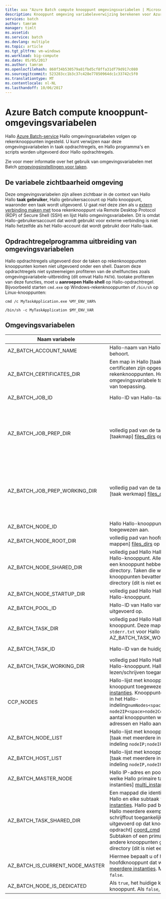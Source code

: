 ```yaml
---
title: aaa "Azure Batch compute knooppunt omgevingsvariabelen | Microsoft Docs'
description: Knooppunt omgeving variabeleverwijzing berekenen voor Azure Batch Analytics.
services: batch
author: tamram
manager: timlt
ms.assetid: 
ms.service: batch
ms.devlang: multiple
ms.topic: article
ms.tgt_pltfrm: vm-windows
ms.workload: big-compute
ms.date: 05/05/2017
ms.author: tamram
ms.openlocfilehash: 860f34b530579a81fbd5cf8ffa31df79d917c080
ms.sourcegitcommit: 523283cc1b3c37c428e77850964dc1c33742c5f0
ms.translationtype: MT
ms.contentlocale: nl-NL
ms.lasthandoff: 10/06/2017
---
```

# <a name="azure-batch-compute-node-environment-variables"></a>Azure Batch compute knooppunt-omgevingsvariabelen
Hallo [Azure Batch-service](https://azure.microsoft.com/services/batch/) Hallo omgevingsvariabelen volgen op rekenknooppunten ingesteld. U kunt verwijzen naar deze omgevingsvariabelen in taak opdrachtregels, en Hallo programma's en scripts worden uitgevoerd door Hallo opdrachtregels.

Zie voor meer informatie over het gebruik van omgevingsvariabelen met Batch [omgevingsinstellingen voor taken](https://docs.microsoft.com/azure/batch/batch-api-basics#environment-settings-for-tasks).

## <a name="environment-variable-visibility"></a>De variabele zichtbaarheid omgeving

Deze omgevingsvariabelen zijn alleen zichtbaar in de context van Hallo Hallo **taak gebruiker**, Hallo gebruikersaccount op Hallo knooppunt, waaronder een taak wordt uitgevoerd. U gaat *niet* deze zien als u [extern verbinding maken met](https://azure.microsoft.com/documentation/articles/batch-api-basics/#connecting-to-compute-nodes) tooa rekenknooppunt via Remote Desktop Protocol (RDP) of Secure Shell (SSH) en lijst Hallo omgevingsvariabelen. Dit is omdat Hallo-gebruikersaccount dat wordt gebruikt voor externe verbinding is niet Hallo hetzelfde als het Hallo-account dat wordt gebruikt door Hallo-taak.

## <a name="command-line-expansion-of-environment-variables"></a>Opdrachtregelprogramma uitbreiding van omgevingsvariabelen

Hallo opdrachtregels uitgevoerd door de taken op rekenknooppunten knooppunten komen niet uitgevoerd onder een shell. Daarom deze opdrachtregels niet systeemeigen profiteren van de shellfuncties zoals omgevingsvariabele-uitbreiding (dit omvat Hallo `PATH`). tootake profiteren van deze functies, moet u **aanroepen Hallo shell** op Hallo-opdrachtregel. Bijvoorbeeld starten `cmd.exe` op Windows-rekenknooppunten of `/bin/sh` op Linux-knooppunten:

`cmd /c MyTaskApplication.exe %MY_ENV_VAR%`

`/bin/sh -c MyTaskApplication $MY_ENV_VAR`

## <a name="environment-variables"></a>Omgevingsvariabelen

| Naam variabele                     | Beschrijving                                                              | Beschikbaarheid | Voorbeeld |
|-----------------------------------|--------------------------------------------------------------------------|--------------|---------|
| AZ_BATCH_ACCOUNT_NAME           | Hallo-naam van Hallo Batch-account met Hallo taak behoort.                  | Alle taken.   | mybatchaccount |
| AZ_BATCH_CERTIFICATES_DIR       | Een map in Hallo [taak werkmap] [ files_dirs] welke certificaten zijn opgeslagen voor Linux-rekenknooppunten. Houd er rekening mee dat deze omgevingsvariabele tooWindows rekenknooppunten niet van toepassing.                                                  | Alle taken.   |  /mnt/batch/Tasks/workitems/batchjob001/Job-1/task001/certs |
| AZ_BATCH_JOB_ID                 | Hallo-ID van Hallo-taak die Hallo taak behoort. | Alle taken, behalve de taak starten. | batchjob001 |
| AZ_BATCH_JOB_PREP_DIR           | volledig pad van de taakvoorbereidingstaak Hallo Hallo [taakmap] [ files_dirs] op Hallo-knooppunt. | Alle taken met uitzondering van begintaak en jobvoorbereidingstaak. Alleen beschikbaar als de taak Hallo is geconfigureerd met een jobvoorbereidingstaak. | C:\user\tasks\workitems\jobprepreleasesamplejob\job-1\jobpreparation |
| AZ_BATCH_JOB_PREP_WORKING_DIR   | volledig pad van de taakvoorbereidingstaak Hallo Hallo [taak werkmap] [ files_dirs] op Hallo-knooppunt. | Alle taken met uitzondering van begintaak en jobvoorbereidingstaak. Alleen beschikbaar als de taak Hallo is geconfigureerd met een jobvoorbereidingstaak. | C:\user\tasks\workitems\jobprepreleasesamplejob\job-1\jobpreparation\wd |
| AZ_BATCH_NODE_ID                | Hallo Hallo-knooppunt dat Hallo taak-ID wordt toegewezen aan. | Alle taken. | TVM-1219235766_3-20160919t172711z |
| AZ_BATCH_NODE_ROOT_DIR          | volledig pad van hoofdmap van alle Hallo Hallo [Batch-mappen] [ files_dirs] op Hallo-knooppunt. | Alle taken. | C:\user\tasks |
| AZ_BATCH_NODE_SHARED_DIR        | volledig pad Hallo Hallo [gedeelde map] [ files_dirs] op Hallo-knooppunt. Alle taken die worden uitgevoerd op een knooppunt hebben lezen/schrijven toegang toothis directory. Taken die worden uitgevoerd op andere knooppunten bevatten geen externe toegang toothis directory (dit is niet een netwerkmap 'gedeeld'). | Alle taken. | C:\user\tasks\shared |
| AZ_BATCH_NODE_STARTUP_DIR       | volledig pad Hallo Hallo [start taakmap] [ files_dirs] op Hallo-knooppunt. | Alle taken. | C:\user\tasks\startup |
| AZ_BATCH_POOL_ID                | Hallo-ID van Hallo van toepassingen die Hallo taak wordt uitgevoerd op. | Alle taken. | batchpool001 |
| AZ_BATCH_TASK_DIR               | volledig pad Hallo Hallo [taakmap] [ files_dirs] op Hallo-knooppunt. Deze map bevat Hallo `stdout.txt` en `stderr.txt` voor Hallo taak en Hallo AZ_BATCH_TASK_WORKING_DIR. | Alle taken. | C:\user\tasks\workitems\batchjob001\job-1\task001 |
| AZ_BATCH_TASK_ID                | Hallo-ID van de huidige taak Hallo. | Alle taken, behalve de taak starten. | task001 |
| AZ_BATCH_TASK_WORKING_DIR       | volledig pad Hallo Hallo [taak werkmap] [ files_dirs] op Hallo-knooppunt. Hallo actieve taak heeft een lezen/schrijven toegang toothis directory. | Alle taken. | C:\user\tasks\workitems\batchjob001\job-1\task001\wd |
| CCP_NODES                       | Hallo-lijst met knooppunten en het aantal kernen per knooppunt toegewezen tooa [taak met meerdere instanties][multi_instance]. Knooppunten en kernen worden weergegeven in het Hallo-indeling`numNodes<space>node1IP<space>node1Cores<space>`<br/>`node2IP<space>node2Cores<space> ...`, waarbij Hallo aantal knooppunten wordt gevolgd door een of meer IP-adressen en Hallo aantal kernen voor elk. |  Meerdere exemplaren primaire en subtaken zijn. |`2 10.0.0.4 1 10.0.0.5 1` |
| AZ_BATCH_NODE_LIST              | Hallo-lijst met knooppunten die zijn toegewezen tooa [taak met meerdere instanties] [ multi_instance] Hallo indeling `nodeIP;nodeIP`. | Meerdere exemplaren primaire en subtaken zijn. | `10.0.0.4;10.0.0.5` |
| AZ_BATCH_HOST_LIST              | Hallo-lijst met knooppunten die zijn toegewezen tooa [taak met meerdere instanties] [ multi_instance] Hallo indeling `nodeIP,nodeIP`. | Meerdere exemplaren primaire en subtaken zijn. | `10.0.0.4,10.0.0.5` |
| AZ_BATCH_MASTER_NODE            | Hallo IP-adres en poort van Hallo-rekenknooppunt op welke Hallo primaire taak van een [taak met meerdere instanties] [ multi_instance] wordt uitgevoerd. | Meerdere exemplaren primaire en subtaken zijn. | `10.0.0.4:6000`|
| AZ_BATCH_TASK_SHARED_DIR | Een mappad die identiek is voor de belangrijkste taak Hallo en elke subtaak van een [taak met meerdere instanties][multi_instance]. Hallo pad bestaat op elk knooppunt op welke Hallo meerdere exemplaren wordt uitgevoerd, en lees-/ schrijffout toegankelijk toohello taak opdrachten uitgevoerd op dat knooppunt (zowel Hallo [coördinatie opdracht] [ coord_cmd] en Hallo [toepassingsopdracht][app_cmd]). Subtaken of een primaire taak die worden uitgevoerd op andere knooppunten geen externe toegang toothis directory (dit is niet een netwerkmap 'gedeeld'). | Meerdere exemplaren primaire en subtaken zijn. | C:\user\tasks\workitems\multiinstancesamplejob\job-1\multiinstancesampletask |
| AZ_BATCH_IS_CURRENT_NODE_MASTER | Hiermee bepaalt u of het huidige knooppunt Hallo Hallo-hoofdknooppunt dat wordt gebruikt voor een [taak met meerdere instanties][multi_instance]. Mogelijke waarden zijn `true` en `false`.| Meerdere exemplaren primaire en subtaken zijn. | `true` |
| AZ_BATCH_NODE_IS_DEDICATED | Als `true`, het huidige knooppunt Hallo is een speciale knooppunt. Als `false`, is een [prioriteit Laag knooppunt](batch-low-pri-vms.md). | Alle taken. | `true` |

[files_dirs]: https://azure.microsoft.com/documentation/articles/batch-api-basics/#files-and-directories
[multi_instance]: https://azure.microsoft.com/documentation/articles/batch-mpi/
[coord_cmd]: https://azure.microsoft.com/documentation/articles/batch-mpi/#coordination-command
[app_cmd]: https://azure.microsoft.com/documentation/articles/batch-mpi/#application-command
